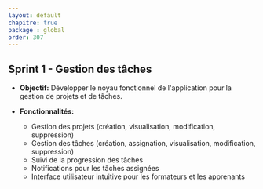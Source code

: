 ```yaml
---
layout: default
chapitre: true
package : global
order: 307
---
```


## Sprint 1 - Gestion des tâches

* **Objectif:** Développer le noyau fonctionnel de l'application pour la gestion de projets et de tâches.

* **Fonctionnalités:**
    * Gestion des projets (création, visualisation, modification, suppression)
    * Gestion des tâches (création, assignation, visualisation, modification, suppression)
    * Suivi de la progression des tâches
    * Notifications pour les tâches assignées
    * Interface utilisateur intuitive pour les formateurs et les apprenants

<!-- new slide -->


<!-- TODO : Donnez le diagramme de cas d'utilisation de sprint 1 -->